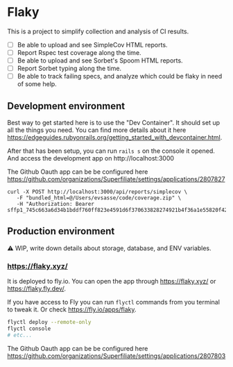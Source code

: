 # Flaky

This is a project to simplify collection and analysis of CI results.

- [ ] Be able to upload and see SimpleCov HTML reports.
- [ ] Report Rspec test coverage along the time.
- [ ] Be able to upload and see Sorbet's Spoom HTML reports.
- [ ] Report Sorbet typing along the time.
- [ ] Be able to track failing specs, and analyze which could be flaky in need of some help.

## Development environment

Best way to get started here is to use the "Dev Container".
It should set up all the things you need.
You can find more details about it here https://edgeguides.rubyonrails.org/getting_started_with_devcontainer.html.

After that has been setup, you can run `rails s` on the console it opened.
And access the development app on http://localhost:3000

The Github Oauth app can be be configured here https://github.com/organizations/Superfiliate/settings/applications/2807827

```
curl -X POST http://localhost:3000/api/reports/simplecov \
   -F "bundled_html=@/Users/evsasse/code/coverage.zip" \
   -H "Authorization: Bearer  sffp1_745c663a6d34b1bddf760ff823e4591d6f370633828274921b4f36a1e55820f4275e04429c64de99408c106f660b50d010305b6366fded8d89ccd8669d038a20"
```

## Production environment

⚠️ WIP, write down details about storage, database, and ENV variables.

### https://flaky.xyz/

It is deployed to fly.io. You can open the app through https://flaky.xyz/ or https://flaky.fly.dev/.

If you have access to Fly you can run `flyctl` commands from you terminal to tweak it.
Or check https://fly.io/apps/flaky.
```bash
flyctl deploy --remote-only
flyctl console
# etc...
```

The Github Oauth app can be be configured here https://github.com/organizations/Superfiliate/settings/applications/2807803

